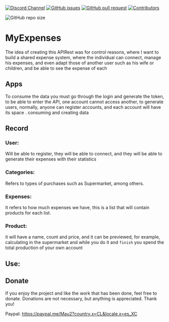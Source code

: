 [![Discord Channel](https://img.shields.io/discord/582881500257845260.svg?style=flat-square&logo=discord)](https://discord.gg/6bKnNW88)
[![GitHub issues](https://img.shields.io/github/issues/Mau005/MyExpenses)](https://github.com/Mau005/MyExpenses/issues)
[![GitHub pull request](https://img.shields.io/github/issues/Mau005/MyExpenses)](https://github.com/Mau005/MyExpenses/pulls)
[![Contributors](https://img.shields.io/github/contributors/Mau005/MyExpenses.svg?style=flat-square)](https://github.com/Mau005/MyExpenses/graphs/contributors)

![GitHub repo size](https://img.shields.io/github/repo-size/Mau005/MyExpenses)


# MyExpenses

The idea of creating this APIRest was for control reasons, where I want to build a shared expense system, where the individual can connect, manage his expenses, and even adapt those of another user such as his wife or children, and be able to see the expense of each

## Apps
To consume the data you must go through the login and generate the token, to be able to enter the API, one account cannot access another, to generate users, normally, anyone can register accounts, and each account will have its space . consuming and creating data

## Record
### User:
Will be able to register, they will be able to connect, and they will be able to generate their expenses with their statistics
### Categories: 
Refers to types of purchases such as Supermarket, among others.

### Expenses: 
It refers to how much expenses we have, this is a list that will contain products for each list.

### Product: 
it will have a name, count and price, and it can be previewed, for example, calculating in the supermarket and while you do it and `finish` you spend the total production of your own account

## Use:



## Donate
If you enjoy the project and like the work that has been done, feel free to donate. Donations are not necessary, but anything is appreciated. Thank you!

Paypal: https://paypal.me/Mau2?country.x=CL&locale.x=es_XC 